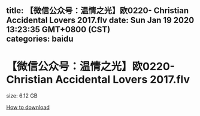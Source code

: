 
title: 【微信公众号：温情之光】欧0220- Christian Accidental Lovers 2017.flv
date: Sun Jan 19 2020 13:23:35 GMT+0800 (CST)    
categories: baidu
---

# 【微信公众号：温情之光】欧0220- Christian Accidental Lovers 2017.flv
size: 6.12 GB
 
 

[How to download](https://bpcam.bemobtrk.com/go/2ceec3aa-1ca2-46d6-b9ff-aaa5c184517c?jno=905)